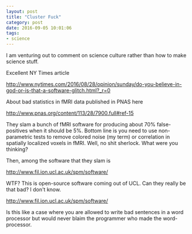 ```yaml
---
layout: post
title: "Cluster Fuck"
category: post
date: 2016-09-05 10:01:06
tags:
- science
---
```




I am venturing out to comment on science culture rather than how to make science stuff.

Excellent NY Times article

http://www.nytimes.com/2016/08/28/opinion/sunday/do-you-believe-in-god-or-is-that-a-software-glitch.html?_r=0

About bad statistics in fMRI data published in PNAS here

http://www.pnas.org/content/113/28/7900.full#ref-15

They slam a bunch of fMRI software for producing about 70% false-positives when it should be 5%. Bottom line is you need to use non-parametric tests to remove colored noise (my term) or correlation in spatially localized voxels in fMRI. Well, no shit sherlock. What were you thinking?

Then, among the software that they slam is

http://www.fil.ion.ucl.ac.uk/spm/software/

WTF? This is open-source software coming out of UCL. Can they really be that bad? I don't know.

http://www.fil.ion.ucl.ac.uk/spm/software/

Is this like a case where you are allowed to write bad sentences in a word processor but would never blaim the programmer who made the word-processor.

 